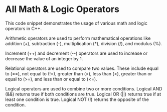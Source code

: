 # All Math & Logic Operators
This code snippet demonstrates the usage of various math and logic operators in C++. 

Arithmetic operators are used to perform mathematical operations like addition (+), subtraction (-), multiplication (*), division (/), and modulus (%). 

Increment (++) and decrement (--) operators are used to increase or decrease the value of an integer by 1.

Relational operators are used to compare two values. These include equal to (==), not equal to (!=), greater than (>), less than (<), greater than or equal to (>=), and less than or equal to (<=).

Logical operators are used to combine two or more conditions. Logical AND (&&) returns true if both conditions are true. Logical OR (||) returns true if at least one condition is true. Logical NOT (!) returns the opposite of the condition.